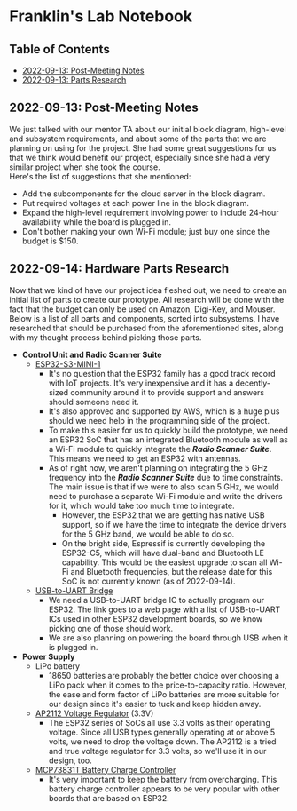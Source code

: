 # Franklin's Lab Notebook
## Table of Contents
- [2022-09-13: Post-Meeting Notes](README.md#2022-09-13-post-meeting-notes)
- [2022-09-13: Parts Research](README.md#2022-09-14-parts-research)

## 2022-09-13: Post-Meeting Notes 
We just talked with our mentor TA about our initial block diagram, high-level and subsystem requirements, and about some of the parts that we are planning on using for the project. She had some great suggestions for us that we think would benefit our project, especially since she had a very similar project when she took the course. \
Here's the list of suggestions that she mentioned:
- Add the subcomponents for the cloud server in the block diagram.
- Put required voltages at each power line in the block diagram.
- Expand the high-level requirement involving power to include 24-hour availability while the board is plugged in.
- Don't bother making your own Wi-Fi module; just buy one since the budget is $150.

## 2022-09-14: Hardware Parts Research
Now that we kind of have our project idea fleshed out, we need to create an initial list of parts to create our prototype. All research will be done with the fact that the budget can only be used on Amazon, Digi-Key, and Mouser. Below is a list of all parts and components, sorted into subsystems, I have researched that should be purchased from the aforementioned sites, along with my thought process behind picking those parts.
- **Control Unit and Radio Scanner Suite**
  - [ESP32-S3-MINI-1](https://www.espressif.com/sites/default/files/documentation/esp32-s3-wroom-2_datasheet_en.pdf)
    - It's no question that the ESP32 family has a good track record with IoT projects. It's very inexpensive and it has a decently-sized community around it to provide support and answers should someone need it.
    - It's also approved and supported by AWS, which is a huge plus should we need help in the programming side of the project.
    - To make this easier for us to quickly build the prototype, we need an ESP32 SoC that has an integrated Bluetooth module as well as a Wi-Fi module to quickly integrate the ***Radio Scanner Suite***. This means we need to get an ESP32 with antennas.
    - As of right now, we aren't planning on integrating the 5 GHz frequency into the ***Radio Scanner Suite*** due to time constraints. The main issue is that if we were to also scan 5 GHz, we would need to purchase a separate Wi-Fi module and write the drivers for it, which would take too much time to integrate.
      - However, the ESP32 that we are getting has native USB support, so if we have the time to integrate the device drivers for the 5 GHz band, we would be able to do so.
      - On the bright side, Espressif is currently developing the ESP32-C5, which will have dual-band and Bluetooth LE capability. This would be the easiest upgrade to scan all Wi-Fi and Bluetooth frequencies, but the release date for this SoC is not currently known (as of 2022-09-14).
  - [USB-to-UART Bridge](http://esp32.net/usb-uart/)
    - We need a USB-to-UART bridge IC to actually program our ESP32. The link goes to a web page with a list of USB-to-UART ICs used in other ESP32 development boards, so we know picking one of those should work.
    - We are also planning on powering the board through USB when it is plugged in.
- **Power Supply**
  - LiPo battery
    - 18650 batteries are probably the better choice over choosing a LiPo pack when it comes to the price-to-capacity ratio. However, the ease and form factor of LiPo batteries are more suitable for our design since it's easier to tuck and keep hidden away.
  - [AP2112 Voltage Regulator](https://www.digikey.com/en/products/detail/diodes-incorporated/AP2112M-3-3TRG1/5305555) (3.3V)
    - The ESP32 series of SoCs all use 3.3 volts as their operating voltage. Since all USB types generally operating at or above 5 volts, we need to drop the voltage down. The AP2112 is a tried and true voltage regulator for 3.3 volts, so we'll use it in our design, too.
  - [MCP73831T Battery Charge Controller](https://www.digikey.com/en/products/detail/microchip-technology/MCP73831T-2DCI-OT/1979804)
    - It's very important to keep the battery from overcharging. This battery charge controller appears to be very popular with other boards that are based on ESP32.
